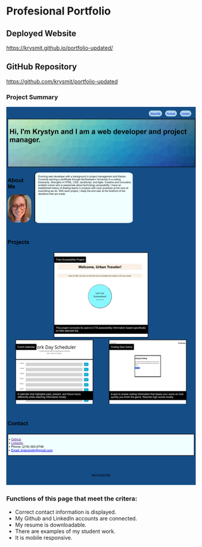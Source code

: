 # Profesional Portfolio
## Deployed Website
https://krysmit.github.io/portfolio-updated/
## GitHub Repository
https://github.com/krysmit/portfolio-updated

### Project Summary


![screenshot of portfolio page](./assets/projectss.png)

### Functions of this page that meet the critera:
* Correct contact information is displayed.
* My Github and LinkedIn accounts are connected.
* My resume is downloadable.
* There are examples of my student work.
* It is mobile responsive.